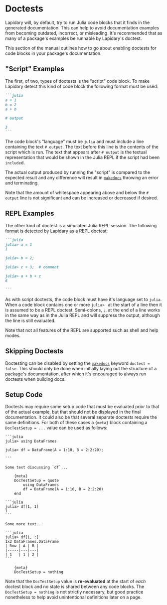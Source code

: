 # Doctests

Lapidary will, by default, try to run Julia code blocks that it finds in the generated
documentation. This can help to avoid documentation examples from becoming outdated,
incorrect, or misleading. It's recommended that as many of a package's examples be runnable
by Lapidary's doctest.

This section of the manual outlines how to go about enabling doctests for code blocks in
your package's documentation.

## "Script" Examples

The first, of two, types of doctests is the "script" code block. To make Lapidary detect
this kind of code block the following format must be used:

````markdown
```julia
a = 1
b = 2
a + b

# output

3
```
````

The code block's "language" must be `julia` and must include a line containing the text `#
output`. The text before this line is the contents of the script which is run. The text that
appears after `# output` is the textual representation that would be shown in the Julia REPL
if the script had been `include`d.

The actual output produced by running the "script" is compared to the expected result and
any difference will result in [`makedocs`]({ref}) throwing an error and terminating.

Note that the amount of whitespace appearing above and below the `# output` line is not
significant and can be increased or decreased if desired.

## REPL Examples

The other kind of doctest is a simulated Julia REPL session. The following format is
detected by Lapidary as a REPL doctest:

````markdown
```julia
julia> a = 1
1

julia> b = 2;

julia> c = 3;  # comment

julia> a + b + c
6

```
````

As with script doctests, the code block must have it's language set to `julia`. When a code
block contains one or more `julia> ` at the start of a line then it is assumed to be a REPL
doctest. Semi-colons, `;`, at the end of a line works in the same way as in the Julia REPL
and will suppress the output, although the line is still evaluated.

Note that not all features of the REPL are supported such as shell and help modes.

## Skipping Doctests

Doctesting can be disabled by setting the [`makedocs`]({ref}) keyword `doctest = false`.
This should only be done when initially laying out the structure of a package's
documentation, after which it's encouraged to always run doctests when building docs.

## Setup Code

Doctests may require some setup code that must be evaluated prior to that of the actual
example, but that should not be displayed in the final documentation. It could also be that
several separate doctests require the same definitions. For both of these cases a `{meta}`
block containing a `DocTestSetup = ...` value can be used as follows:

    ```julia
    julia> using DataFrames

    julia> df = DataFrame(A = 1:10, B = 2:2:20);

    ```

    Some text discussing `df`...

        {meta}
        DocTestSetup = quote
            using DataFrames
            df = DataFrame(A = 1:10, B = 2:2:20)
        end

    ```julia
    julia> df[1, 1]
    1
    ```

    Some more text...

    ```julia
    julia> df[1, :]
    1x2 DataFrames.DataFrame
    | Row | A | B |
    |-----|---|---|
    | 1   | 1 | 2 |
    ```

        {meta}
        DocTestSetup = nothing

Note that the `DocTestSetup` value is **re-evaluated** at the start of *each* doctest block
and no state is shared between any code blocks. The `DocTestSetup = nothing` is not strictly
necessary, but good practice nonetheless to help avoid unintentional definitions later on a
page.
